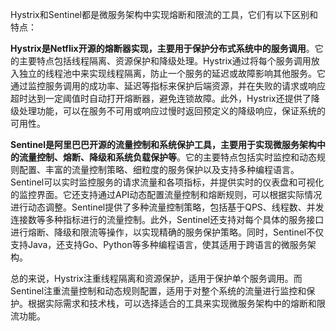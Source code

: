 Hystrix和Sentinel都是微服务架构中实现熔断和限流的工具，它们有以下区别和特点：

**Hystrix是Netflix开源的熔断器实现，主要用于保护分布式系统中的服务调用**。它的主要特点包括线程隔离、资源保护和降级处理。Hystrix通过将每个服务调用放入独立的线程池中来实现线程隔离，防止一个服务的延迟或故障影响其他服务。它通过监控服务调用的成功率、延迟等指标来保护后端资源，并在失败的请求或响应超时达到一定阈值时自动打开熔断器，避免连锁故障。此外，Hystrix还提供了降级处理功能，可以在服务不可用或响应过慢时返回预定义的降级响应，保证系统的可用性。

**Sentinel是阿里巴巴开源的流量控制和系统保护工具，主要用于实现微服务架构中的流量控制、熔断、降级和系统负载保护等**。它的主要特点包括实时监控和动态规则配置、丰富的流量控制策略、细粒度的服务保护以及支持多种编程语言。Sentinel可以实时监控服务的请求流量和各项指标，并提供实时的仪表盘和可视化的监控界面。它还支持通过API动态配置流量控制和熔断规则，可以根据实际情况进行动态调整。Sentinel提供了多种流量控制策略，包括基于QPS、线程数、并发连接数等多种指标进行的流量控制。此外，Sentinel还支持对每个具体的服务接口进行熔断、降级和限流等操作，以实现精确的服务保护策略。同时，Sentinel不仅支持Java，还支持Go、Python等多种编程语言，使其适用于跨语言的微服务架构。

总的来说，Hystrix注重线程隔离和资源保护，适用于保护单个服务调用。而Sentinel注重流量控制和动态规则配置，适用于对整个系统的流量进行监控和保护。根据实际需求和技术栈，可以选择适合的工具来实现微服务架构中的熔断和限流功能。

